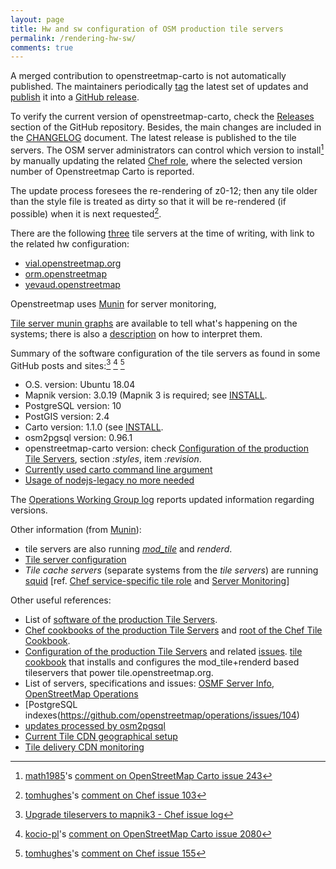 ```yaml
---
layout: page
title: Hw and sw configuration of OSM production tile servers
permalink: /rendering-hw-sw/
comments: true
---
```


A merged contribution to openstreetmap-carto is not automatically published. The maintainers periodically [tag](https://git-scm.com/book/en/v2/Git-Basics-Tagging) the latest set of updates and [publish](https://git-scm.com/book/en/v2/Git-Basics-Tagging#Sharing-Tags) it into a [GitHub release](https://github.com/gravitystorm/openstreetmap-carto/blob/master/RELEASES.md).

To verify the current version of openstreetmap-carto, check the [Releases](https://github.com/gravitystorm/openstreetmap-carto/releases) section of the GitHub repository. Besides, the main changes are included in the [CHANGELOG](https://github.com/gravitystorm/openstreetmap-carto/blob/master/CHANGELOG.md) document. The latest release is published to the tile servers. The OSM server administrators can control which version to install[^1] by manually updating the related [Chef role](https://github.com/openstreetmap/chef/commits/master/roles/tile.rb), where the selected version number of Openstreetmap Carto is reported.

The update process foresees the re-rendering of z0-12; then any tile older than the style file is treated as dirty so that it will be re-rendered (if possible) when it is next requested[^2].

There are the following [three](https://munin.openstreetmap.org/) tile servers at the time of writing, with link to the related hw configuration:

* [vial.openstreetmap.org](https://hardware.openstreetmap.org/servers/vial.openstreetmap.org/)
* [orm.openstreetmap](https://hardware.openstreetmap.org/servers/orm.openstreetmap.org/)
* [yevaud.openstreetmap](https://hardware.openstreetmap.org/servers/yevaud.openstreetmap.org/)

Openstreetmap uses [Munin](http://munin-monitoring.org/) for server monitoring,

[Tile server munin graphs](https://munin.openstreetmap.org/openstreetmap/render.openstreetmap/index.html) are available to tell what's happening on the systems; there is also a [description](https://help.openstreetmap.org/questions/527/how-can-i-make-sense-of-muninopenstreetmaporg) on how to interpret them.

Summary of the software configuration of the tile servers as found in some GitHub posts and sites:[^3] [^4] [^5]

* O.S. version: Ubuntu 18.04
* Mapnik version: 3.0.19 (Mapnik 3 is required; see [INSTALL](https://github.com/gravitystorm/openstreetmap-carto/blob/master/INSTALL.md).
* PostgreSQL version: 10
* PostGIS version: 2.4
* Carto version: 1.1.0 (see [INSTALL](https://github.com/gravitystorm/openstreetmap-carto/blob/master/INSTALL.md).
* osm2pgsql version: 0.96.1
* openstreetmap-carto version: check [Configuration of the production Tile Servers](https://github.com/openstreetmap/chef/blob/master/roles/tile.rb#L93), section *:styles*, item *:revision*.
* [Currently used carto command line argument](https://github.com/openstreetmap/chef/blob/master/cookbooks/tile/recipes/default.rb#L350)
* [Usage of nodejs-legacy no more needed](https://github.com/openstreetmap/chef/blob/master/cookbooks/nodejs/recipes/default.rb#L27-L29)

The [Operations Working Group log](https://gravitystorm.github.io/owg-log/) reports updated information regarding versions.

Other information (from [Munin](https://munin.openstreetmap.org/)):

* tile servers are also running [*mod_tile*](https://github.com/openstreetmap/mod_tile) and *renderd*.
* [Tile server configuration](https://github.com/openstreetmap/chef/blob/master/cookbooks/tile/recipes/default.rb)
* *Tile cache servers* (separate systems from the *tile servers*) are running [squid](https://en.wikipedia.org/wiki/Squid_(software)) [ref. [Chef service-specific tile role](https://github.com/openstreetmap/chef/blob/master/roles/tilecache.rb) and [Server Monitoring](https://munin.openstreetmap.org/)]

Other useful references:

* List of [software of the production Tile Servers](https://github.com/openstreetmap/chef/blob/master/cookbooks/supybot/templates/default/git.conf.erb). 
* [Chef cookbooks of the production Tile Servers](https://github.com/openstreetmap/chef/tree/master/cookbooks/tile/templates/default) and [root of the Chef Tile Cookbook](https://github.com/openstreetmap/chef/tree/master/cookbooks/tile).
* [Configuration of the production Tile Servers](https://github.com/openstreetmap/chef/blob/master/roles/tile.rb) and related [issues](https://github.com/openstreetmap/chef/issues). [tile cookbook](https://github.com/openstreetmap/chef/tree/master/cookbooks/tile) that installs and configures the mod_tile+renderd based tileservers that power tile.openstreetmap.org.
* List of servers, specifications and issues: [OSMF Server Info](https://hardware.openstreetmap.org/), [OpenStreetMap Operations](https://github.com/openstreetmap/operations)
* [PostgreSQL indexes(https://github.com/openstreetmap/operations/issues/104)
* [updates processed by osm2pgsql](https://github.com/openstreetmap/chef/blob/master/cookbooks/tile/templates/default/replicate.erb)
* [Current Tile CDN geographical setup](https://dns.openstreetmap.org/tile.openstreetmap.org.html)
* [Tile delivery CDN monitoring](https://munin.openstreetmap.org/openstreetmap/tile.openstreetmap/index.html)

[^1]: [math1985](https://github.com/math1985)'s [comment on OpenStreetMap Carto issue 243](https://github.com/gravitystorm/openstreetmap-carto/pull/2473#issuecomment-264490751)
[^2]: [tomhughes](https://github.com/tomhughes)'s [comment on Chef issue 103](https://github.com/openstreetmap/chef/issues/103#issuecomment-264657532)
[^3]: [Upgrade tileservers to mapnik3 - Chef issue log](https://github.com/openstreetmap/chef/issues/39)
[^4]: [kocio-pl](https://github.com/kocio-pl)'s [comment on OpenStreetMap Carto issue 2080](https://github.com/gravitystorm/openstreetmap-carto/issues/2080#issuecomment-249390120)
[^5]: [tomhughes](https://github.com/tomhughes)'s [comment on Chef issue 155](https://github.com/openstreetmap/chef/issues/155#issuecomment-413818970)
